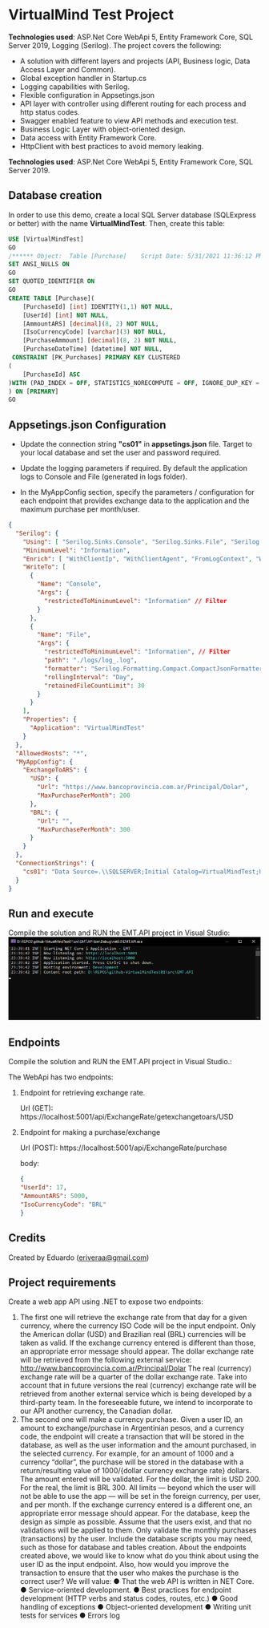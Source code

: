 # VirtualMind Test Project



**Technologies used**: ASP.Net Core WebApi 5, Entity Framework Core, SQL Server 2019, Logging (Serilog). The project covers the following:

- A solution with different layers and projects (API, Business logic, Data Access Layer and Common).
- Global exception handler in Startup.cs
- Logging capabilities with Serilog.
- Flexible configuration in Appsetings.json
- API layer with controller using different routing for each process and http status codes.
- Swagger enabled feature to view API methods and execution test.
- Business Logic Layer with object-oriented design.
- Data access with Entity Framework Core.
- HttpClient with best practices to avoid memory leaking.

**Technologies used**: ASP.Net Core WebApi 5, Entity Framework Core, SQL Server 2019.

## Database creation

In order to use this demo, create a local SQL Server database (SQLExpress or better) with the name **VirtualMindTest**. Then, create this table:

```sql
USE [VirtualMindTest]
GO
/****** Object:  Table [Purchase]    Script Date: 5/31/2021 11:36:12 PM ******/
SET ANSI_NULLS ON
GO
SET QUOTED_IDENTIFIER ON
GO
CREATE TABLE [Purchase](
	[PurchaseId] [int] IDENTITY(1,1) NOT NULL,
	[UserId] [int] NOT NULL,
	[AmmountARS] [decimal](8, 2) NOT NULL,
	[IsoCurrencyCode] [varchar](3) NOT NULL,
	[PurchaseAmmount] [decimal](8, 2) NOT NULL,
	[PurchaseDateTime] [datetime] NOT NULL,
 CONSTRAINT [PK_Purchases] PRIMARY KEY CLUSTERED 
(
	[PurchaseId] ASC
)WITH (PAD_INDEX = OFF, STATISTICS_NORECOMPUTE = OFF, IGNORE_DUP_KEY = OFF, ALLOW_ROW_LOCKS = ON, ALLOW_PAGE_LOCKS = ON) ON [PRIMARY]
) ON [PRIMARY]
GO
```

## Appsetings.json Configuration

- Update the connection string **"cs01"** in **appsetings.json** file. Target to your local database and set the user and password required.

- Update the logging parameters if required. By default the application logs to Console and File (generated in logs folder).

- In the MyAppConfig section, specify the parameters / configuration for each endpoint that provides exchange data to the application and the maximum purchase per month/user.

```json
{
  "Serilog": {
    "Using": [ "Serilog.Sinks.Console", "Serilog.Sinks.File", "Serilog.Enrichers.ClientInfo" ],
    "MinimumLevel": "Information",
    "Enrich": [ "WithClientIp", "WithClientAgent", "FromLogContext", "WithMachineName", "WithThreadId" ],
    "WriteTo": [
      {
        "Name": "Console",
        "Args": {
          "restrictedToMinimumLevel": "Information" // Filter
        }
      },
      {
        "Name": "File",
        "Args": {
          "restrictedToMinimumLevel": "Information", // Filter
          "path": "./logs/log_.log",
          "formatter": "Serilog.Formatting.Compact.CompactJsonFormatter, Serilog.Formatting.Compact",
          "rollingInterval": "Day",
          "retainedFileCountLimit": 30
        }
      }
    ],
    "Properties": {
      "Application": "VirtualMindTest"
    }
  },
  "AllowedHosts": "*",
  "MyAppConfig": {
    "ExchangeToARS": {
      "USD": {
        "Url": "https://www.bancoprovincia.com.ar/Principal/Dolar",
        "MaxPurchasePerMonth": 200
      },
      "BRL": {
        "Url": "",
        "MaxPurchasePerMonth": 300
      }
    }
  },
  "ConnectionStrings": {
    "cs01": "Data Source=.\\SQLSERVER;Initial Catalog=VirtualMindTest;User ID=sa;Password=Passw0rd;"
  }
}

```

## Run and execute

Compile the solution and RUN the EMT.API project in Visual Studio:
![image info](./Screenshots/screen01.png)



## Endpoints

Compile the solution and RUN the EMT.API project in Visual Studio.:

The WebApi has two endpoints:

1. Endpoint for retrieving exchange rate.
   
   Url (GET): https://localhost:5001/api/ExchangeRate/getexchangetoars/USD

2. Endpoint for making a purchase/exchange
   
   Url (POST): https://localhost:5001/api/ExchangeRate/purchase
   
   body:
   
   ```json
   {
   "UserId": 17,
   "AmmountARS": 5000,
   "IsoCurrencyCode": "BRL"
   } 
   ```





## Credits

Created by Eduardo (eriveraa@gmail.com)





## Project requirements

Create a web app API using .NET to expose two endpoints:

1) The first one will retrieve the exchange rate from that day for a given currency, where the
   currency ISO Code will be the input endpoint. Only the American dollar (USD) and Brazilian
   real (BRL) currencies will be taken as valid. If the exchange currency entered is different than
   those, an appropriate error message should appear.
   The dollar exchange rate will be retrieved from the following external service:
   http://www.bancoprovincia.com.ar/Principal/Dolar
   The real (currency) exchange rate will be a quarter of the dollar exchange rate.
   Take into account that in future versions the real (currency) exchange rate will be retrieved
   from another external service which is being developed by a third-party team. In the
   foreseeable future, we intend to incorporate to our API another currency, the Canadian
   dollar.
2) The second one will make a currency purchase. Given a user ID, an amount to
   exchange/purchase in Argentinian pesos, and a currency code, the endpoint will create a
   transaction that will be stored in the database, as well as the user information and the
   amount purchased, in the selected currency. For example, for an amount of 1000 and a
   currency “dollar”, the purchase will be stored in the database with a return/resulting value of
   1000/{dollar currency exchange rate} dollars.
   The amount entered will be validated. For the dollar, the limit is USD 200. For the real, the
   limit is BRL 300. All limits — beyond which the user will not be able to use the app — will be
   set in the foreign currency, per user, and per month. If the exchange currency entered is a
   different one, an appropriate error message should appear.
   For the database, keep the design as simple as possible. Assume that the users exist, and that
   no validations will be applied to them. Only validate the monthly purchases (transactions) by
   the user. Include the database scripts you may need, such as those for database and tables
   creation.
   About the endpoints created above, we would like to know what do you think about using the
   user ID as the input endpoint. Also, how would you improve the transaction to ensure that the
   user who makes the purchase is the correct user?
   We will value:
   ● That the web API is written in NET Core.
   ● Service-oriented development.
   ● Best practices for endpoint development (HTTP verbs and status codes, routes, etc.)
   ● Good handling of exceptions
   ● Object-oriented development
   ● Writing unit tests for services
   ● Errors log
